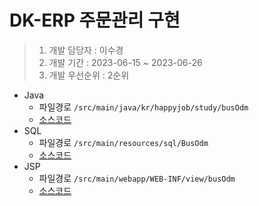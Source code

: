 # DK-ERP 주문관리 구현

> 1. 개발 담당자 : 이수경
> 2. 개발 기간 : 2023-06-15 ~ 2023-06-26
> 3. 개발 우선순위 : 2순위



- Java
  - 파일경로 `/src/main/java/kr/happyjob/study/busOdm`
  - [소스코드](../src/main/java/kr/happyjob/study/busOdm)
- SQL
  - 파일경로 `/src/main/resources/sql/BusOdm`
  - [소스코드](../src/main/resources/sql/BusOdm)
- JSP
  - 파일경로 `/src/main/webapp/WEB-INF/view/busOdm`
  - [소스코드](../src/main/webapp/WEB-INF/view/busOdm)